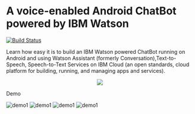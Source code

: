 # A voice-enabled Android ChatBot powered by IBM Watson

[![Build Status](https://travis-ci.org/IBM-Cloud/chatbot-watson-android.svg?branch=master)](https://travis-ci.org/IBM-Cloud/chatbot-watson-android)

Learn how easy it is to build an IBM Watson powered ChatBot running on Android and using Watson Assistant (formerly Conversation),Text-to-Speech, Speech-to-Text Services on IBM Cloud (an open standards, cloud platform for building, running, and managing apps and services).

<p align="center"><img src="https://cloud.ibm.com/docs-content/v1/content/1e5f769222722bc6b4a48c946c87f5d329815e56/solution-tutorials/images/solution28-watson-chatbot-android/architecture.png"/></p>

Demo 

![demo1](https://github.com/inthisar-hamza/Smart-A-Care-App/blob/main/images/img1.jpg)
![demo1](https://github.com/inthisar-hamza/Smart-A-Care-App/blob/main/images/img2.jpg)
![demo1](https://github.com/inthisar-hamza/Smart-A-Care-App/blob/main/images/img3.jpg)
![demo1](https://github.com/inthisar-hamza/Smart-A-Care-App/blob/main/images/img4.jpg)

